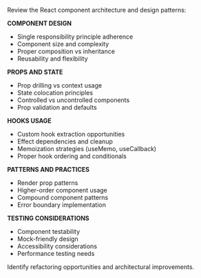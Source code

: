 Review the React component architecture and design patterns:

**COMPONENT DESIGN**
- Single responsibility principle adherence
- Component size and complexity
- Proper composition vs inheritance
- Reusability and flexibility

**PROPS AND STATE**
- Prop drilling vs context usage
- State colocation principles
- Controlled vs uncontrolled components
- Prop validation and defaults

**HOOKS USAGE**
- Custom hook extraction opportunities
- Effect dependencies and cleanup
- Memoization strategies (useMemo, useCallback)
- Proper hook ordering and conditionals

**PATTERNS AND PRACTICES**
- Render prop patterns
- Higher-order component usage
- Compound component patterns
- Error boundary implementation

**TESTING CONSIDERATIONS**
- Component testability
- Mock-friendly design
- Accessibility considerations
- Performance testing needs

Identify refactoring opportunities and architectural improvements.